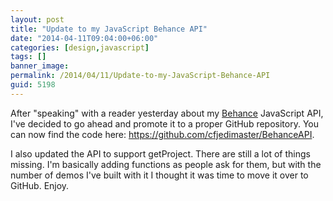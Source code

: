 ```yaml
---
layout: post
title: "Update to my JavaScript Behance API"
date: "2014-04-11T09:04:00+06:00"
categories: [design,javascript]
tags: []
banner_image: 
permalink: /2014/04/11/Update-to-my-JavaScript-Behance-API
guid: 5198
---
```


<p>
After "speaking" with a reader yesterday about my <a href="http://behance.net">Behance</a> JavaScript API, I've decided to go ahead and promote it to a proper GitHub repository. You can now find the code here: <a href="https://github.com/cfjedimaster/BehanceAPI">https://github.com/cfjedimaster/BehanceAPI</a>.
</p>

<p>
I also updated the API to support getProject. There are still a lot of things missing. I'm basically adding functions as people ask for them, but with the number of demos I've built with it I thought it was time to move it over to GitHub. Enjoy.
</p>